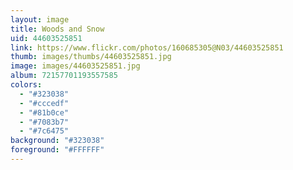```yaml
---
layout: image
title: Woods and Snow
uid: 44603525851
link: https://www.flickr.com/photos/160685305@N03/44603525851
thumb: images/thumbs/44603525851.jpg
image: images/44603525851.jpg
album: 72157701193557585
colors: 
  - "#323038"
  - "#cccedf"
  - "#81b0ce"
  - "#7083b7"
  - "#7c6475"
background: "#323038"
foreground: "#FFFFFF"
---
```



